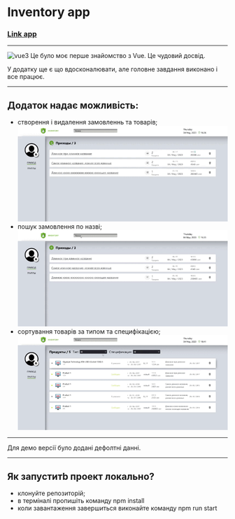 # Inventory app

### [Link app](https://iventory-vfnh.vercel.app/orders)

---

<img src="https://cdn3d.iconscout.com/3d/free/thumb/vuejs-4387636-3640297.png" alt="vue3" width="20" height="20"/> Це було моє перше знайомство з Vue. Це чудовий досвід.

У додатку ще є що вдосконалювати, але головне завдання виконано і все працює.

---

## Додаток надає можливість:

- створення і видалення замовленнь та товарів;
  <img src="./public/add.gif">
- пошук замовлення по назві;
  <img src="./public/find.gif">
- сортування товарів за типом та специфікацією;
  <img src="./public/filter.gif">

---

Для демо версії було додані дефолтні данні.

---

## Як запуститb проект локально?

- клонуйте репозиторій;
- в терміналі пропишіть команду npm install
- коли завантаження завершиться виконайте команду npm run start
